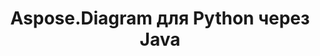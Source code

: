 ﻿---
title: Aspose.Diagram для Python через Java
type: docs
weight: 60
url: /ru/java/aspose-diagram-for-python-via-java-features/
---
